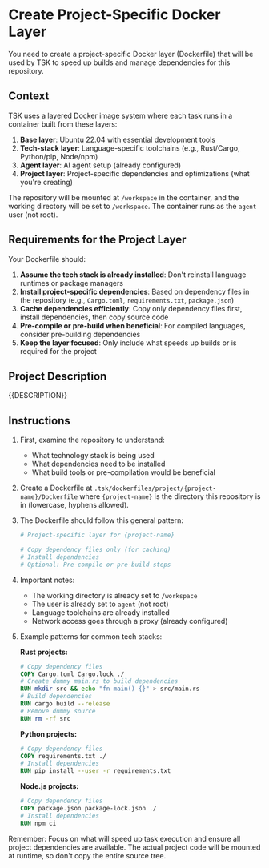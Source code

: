 # Create Project-Specific Docker Layer

You need to create a project-specific Docker layer (Dockerfile) that will be used by TSK to speed up builds and manage dependencies for this repository.

## Context

TSK uses a layered Docker image system where each task runs in a container built from these layers:
1. **Base layer**: Ubuntu 22.04 with essential development tools
2. **Tech-stack layer**: Language-specific toolchains (e.g., Rust/Cargo, Python/pip, Node/npm)
3. **Agent layer**: AI agent setup (already configured)
4. **Project layer**: Project-specific dependencies and optimizations (what you're creating)

The repository will be mounted at `/workspace` in the container, and the working directory will be set to `/workspace`. The container runs as the `agent` user (not root).

## Requirements for the Project Layer

Your Dockerfile should:

1. **Assume the tech stack is already installed**: Don't reinstall language runtimes or package managers
2. **Install project-specific dependencies**: Based on dependency files in the repository (e.g., `Cargo.toml`, `requirements.txt`, `package.json`)
3. **Cache dependencies efficiently**: Copy only dependency files first, install dependencies, then copy source code
4. **Pre-compile or pre-build when beneficial**: For compiled languages, consider pre-building dependencies
5. **Keep the layer focused**: Only include what speeds up builds or is required for the project

## Project Description

{{DESCRIPTION}}

## Instructions

1. First, examine the repository to understand:
   - What technology stack is being used
   - What dependencies need to be installed
   - What build tools or pre-compilation would be beneficial

2. Create a Dockerfile at `.tsk/dockerfiles/project/{project-name}/Dockerfile` where `{project-name}` is the directory this repository is in (lowercase, hyphens allowed).

3. The Dockerfile should follow this general pattern:
   ```dockerfile
   # Project-specific layer for {project-name}

   # Copy dependency files only (for caching)
   # Install dependencies
   # Optional: Pre-compile or pre-build steps
   ```

4. Important notes:
   - The working directory is already set to `/workspace`
   - The user is already set to `agent` (not root)
   - Language toolchains are already installed
   - Network access goes through a proxy (already configured)

5. Example patterns for common tech stacks:

   **Rust projects:**
   ```dockerfile
   # Copy dependency files
   COPY Cargo.toml Cargo.lock ./
   # Create dummy main.rs to build dependencies
   RUN mkdir src && echo "fn main() {}" > src/main.rs
   # Build dependencies
   RUN cargo build --release
   # Remove dummy source
   RUN rm -rf src
   ```

   **Python projects:**
   ```dockerfile
   # Copy dependency files
   COPY requirements.txt ./
   # Install dependencies
   RUN pip install --user -r requirements.txt
   ```

   **Node.js projects:**
   ```dockerfile
   # Copy dependency files
   COPY package.json package-lock.json ./
   # Install dependencies
   RUN npm ci
   ```

Remember: Focus on what will speed up task execution and ensure all project dependencies are available. The actual project code will be mounted at runtime, so don't copy the entire source tree.

